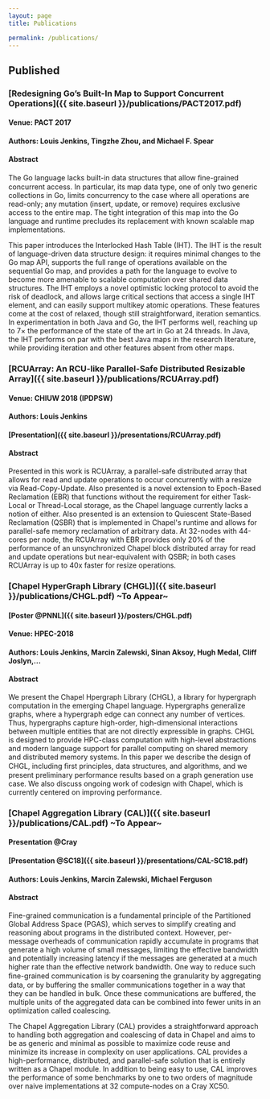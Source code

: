 ```yaml
---
layout: page
title: Publications

permalink: /publications/
---
```


## Published


### [Redesigning Go’s Built-In Map to Support Concurrent Operations]({{ site.baseurl }}/publications/PACT2017.pdf)

#### Venue: PACT 2017

#### Authors: Louis Jenkins, Tingzhe Zhou, and Michael F. Spear

#### Abstract

The Go language lacks built-in data structures that allow ﬁne-grained concurrent
access. In particular, its map data type, one of only two generic collections in
Go, limits concurrency to the case where all operations are read-only; any
mutation (insert, update, or remove) requires exclusive access to the entire map.
The tight integration of this map into the Go language and runtime precludes its
replacement with known scalable map implementations.

This paper introduces the Interlocked Hash Table (IHT). The IHT is the result of
language-driven data structure design: it requires minimal changes to the Go map
API, supports the full range of operations available on the sequential Go map,
and provides a path for the language to evolve to become more amenable to scalable
computation over shared data structures. The IHT employs a novel optimistic locking
protocol to avoid the risk of deadlock, and allows large critical sections that
access a single IHT element, and can easily support multikey atomic operations.
These features come at the cost of relaxed, though still straightforward, iteration
semantics. In experimentation in both Java and Go, the IHT performs well, reaching
up to 7× the performance of the state of the art in Go at 24 threads. In Java, the
IHT performs on par with the best Java maps in the research literature, while providing
iteration and other features absent from other maps.

### [RCUArray: An RCU-like Parallel-Safe Distributed Resizable Array]({{ site.baseurl }}/publications/RCUArray.pdf)

#### Venue: CHIUW 2018 (IPDPSW)

#### Authors: Louis Jenkins

#### [Presentation]({{ site.baseurl }}/presentations/RCUArray.pdf)

#### Abstract

Presented in this work is RCUArray, a parallel-safe distributed array that
allows for read and update operations to occur concurrently with a resize via
Read-Copy-Update. Also presented is a novel extension to Epoch-Based Reclamation
(EBR) that functions without the requirement for either Task-Local or
Thread-Local storage, as the Chapel language currently lacks a notion of either.
Also presented is an extension to Quiescent State-Based Reclamation (QSBR) that
is implemented in Chapel's runtime and allows for parallel-safe memory
reclamation of arbitrary data. At 32-nodes with 44-cores per node, the RCUArray
with EBR provides only 20% of the performance of an unsynchronized Chapel block
distributed array for read and update operations but near-equivalent with QSBR;
in both cases RCUArray is up to 40x faster for resize operations.

### [Chapel HyperGraph Library (CHGL)]({{ site.baseurl }}/publications/CHGL.pdf) ~To Appear~

#### [Poster @PNNL]({{ site.baseurl }}/posters/CHGL.pdf)

#### Venue: HPEC-2018

#### Authors: Louis Jenkins, Marcin Zalewski, Sinan Aksoy, Hugh Medal, Cliff Joslyn,...

#### Abstract

We present the Chapel Hpergraph Library (CHGL), a library for hypergraph computation in the emerging Chapel language. 
Hypergraphs generalize graphs, where a hypergraph edge can connect any number of vertices. Thus, hypergraphs capture 
high-order, high-dimensional interactions between multiple entities that are not directly expressible in graphs. 
CHGL is designed to provide HPC-class computation with high-level abstractions and modern language support for parallel 
computing on shared memory and distributed memory systems. In this paper we describe the design of CHGL, including ﬁrst 
principles, data structures, and algorithms, and we present preliminary performance results based on a graph generation 
use case. We also discuss ongoing work of codesign with Chapel, which is currently centered on improving performance.

### [Chapel Aggregation Library (CAL)]({{ site.baseurl }}/publications/CAL.pdf) ~To Appear~

#### Presentation @Cray

#### [Presentation @SC18]({{ site.baseurl }}/presentations/CAL-SC18.pdf)

#### Authors: Louis Jenkins, Marcin Zalewski, Michael Ferguson

#### Abstract

Fine-grained communication is a fundamental principle of the Partitioned Global
Address Space (PGAS), which serves to simplify creating and reasoning about
programs in the distributed context. However, per-message overheads of
communication rapidly accumulate in programs that generate a high volume of
small messages, limiting the effective bandwidth and potentially increasing
latency if the messages are generated at a much higher rate than the effective
network bandwidth. One way to reduce such ﬁne-grained communication is by
coarsening the granularity by aggregating data, or by buffering the smaller
communications together in a way that they can be handled in bulk. Once these
communications are buffered, the multiple units of the aggregated data can be
combined into fewer units in an optimization called coalescing.  

The Chapel Aggregation Library (CAL) provides a straightforward approach to
handling both aggregation and coalescing of data in Chapel and aims to be as
generic and minimal as possible to maximize code reuse and minimize its increase
in complexity on user applications. CAL provides a high-performance,
distributed, and parallel-safe solution that is entirely written as a Chapel
module. In addition to being easy to use, CAL improves the performance of some
benchmarks by one to two orders of magnitude over naive implementations at 32
compute-nodes on a Cray XC50.



